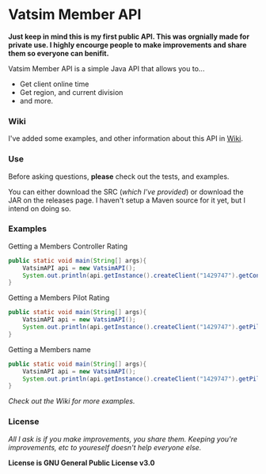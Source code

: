 # Vatsim Member API

**Just keep in mind this is my first public API. This was orgnially made for private use. I highly encourge people to make improvements and share them so everyone can benifit.**

Vatsim Member API is a simple Java API that allows you to...

  - Get client online time
  - Get region, and current division
  - and more.

### Wiki

I've added some examples, and other information about this API in [Wiki](https://github.com/JordannDev/VatsimMemberAPI/wiki). 

### Use

Before asking questions, **please** check out the tests, and examples.

You can either download the SRC (*which I've provided*) or download the JAR on the releases
page. I haven't setup a Maven source for it yet, but I intend on doing so.

### Examples

Getting a Members Controller Rating
```java
public static void main(String[] args){
    VatsimAPI api = new VatsimAPI();
    System.out.println(api.getInstance().createClient("1429747").getControllerRating());
}
```

Getting a Members Pilot Rating
```java
public static void main(String[] args){
    VatsimAPI api = new VatsimAPI();
    System.out.println(api.getInstance().createClient("1429747").getPilotRating());
}
```

Getting a Members name
```java
public static void main(String[] args){
    VatsimAPI api = new VatsimAPI();
    System.out.println(api.getInstance().createClient("1429747").getPilotRating());
}
```

*Check out the Wiki for more examples.*

### License

*All I ask is if you make improvements, you share them. Keeping you're improvements, etc to youreself doesn't help everyone else.*

**License is GNU General Public License v3.0**

